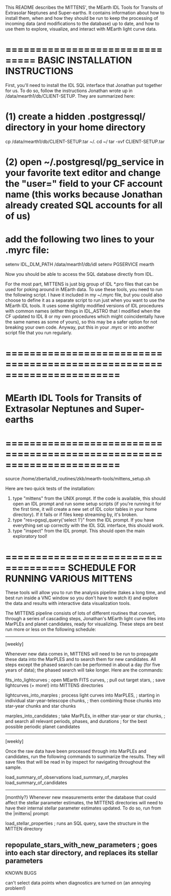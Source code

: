 This README describes the MITTENS', the MEarth IDL Tools for Transits of Extrasolar Neptunes and Super-earths. It contains information about how to install them, when and how they should be run to keep the processing of incoming data (and modifications to the database) up to date, and how to use them to explore, visualize, and interact with MEarth light curve data.

===============================
BASIC INSTALLATION INSTRUCTIONS
===============================

First, you'll need to install the IDL SQL interface that Jonathan put together for us. To do so, follow the instructions Jonathan wrote up in /data/mearth1/db/CLIENT-SETUP. They are summarized here:

# (1) create a hidden .postgressql/ directory in your home directory
cp /data/mearth1/db/CLIENT-SETUP.tar ~/.
cd ~/
tar -xvf CLIENT-SETUP.tar	

# (2) open ~/.postgresql/pg_service in your favorite text editor and change the "user=" field to your CF account name (this works because Jonathan already created SQL accounts for all of us)

# add the following two lines to your .myrc file:
setenv IDL_DLM_PATH /data/mearth1/db/idl
setenv PGSERVICE mearth

Now you should be able to access the SQL database directly from IDL.

For the most part, MITTENS is just big group of IDL *.pro files that can be used for poking around in MEarth data. To use these tools, you need to run the following script. I have it included in my ~/.myrc file, but you could also choose to define it as a separate script to run just when you want to use the MEarth IDL tools. It uses some slightly modified versions of IDL procedures with common names (either things in IDL_ASTRO that I modified when the CF updated to IDL 8 or my own procedures which might coincidentally have the same names as some of yours), so this may be a safer option for not breaking your own code. Anyway, put this in your .myrc or into another script file that you run regularly.

# =======================================================================
#  MEarth IDL Tools for Transits of Extrasolar Neptunes and Super-earths
# =======================================================================
source /home/zberta/idl_routines/zkb/mearth-tools/mittens_setup.sh

Here are two quick tests of the installation:

1) type "mittens" from the UNIX prompt. If the code is available, this should open an IDL prompt and run some setup scripts (if you're running it for the first time, it will create a new set of IDL color tables in your home directory). If it fails or if files keep streaming by, it's broken.
2) type "res=pgsql_query('select 1')" from the IDL prompt. If you have everything set up correctly with the IDL SQL interface, this should work.
3) type "inspect" from the IDL prompt. This should open the main exploratory tool!

====================================
SCHEDULE FOR RUNNING VARIOUS MITTENS
====================================

These tools will allow you to run the analysis pipeline (takes a long time, and best run inside a VNC window so you don't have to watch it) and explore the data and results with interactive data visualization tools.


The MITTENS pipeline consists of lots of different routines that convert, through a series of cascading steps, Jonathan's MEarth light curve files into MarPLEs and planet candidates, ready for visualizing. These steps are best run more or less on the following schedule:

--------

[weekly]

Whenever new data comes in, MITTENS will need to be run to propagate these data into the MarPLES and to search them for new candidates. All steps except the phased search can be performed in about a day (for five years of data); the phased search will take longer. Here are the commands:

fits_into_lightcurves
; open MEarth FITS curves,
; pull out target stars, 
; save lightcurves (+ more!) into MITTENS directories

lightcurves_into_marples
; process light curves into MarPLES,
; starting in individual star-year-telescope chunks,
; then combining those chunks into star-year chunks and star chunks

marples_into_candidates
; take MarPLEs, in either star-year or star chunks,
; and search all relevant periods, phases, and durations 
; for the best possible periodic planet candidates

--------

[weekly]

Once the raw data have been processed through into MarPLEs and candidates, run the following commands to summarize the results. They will save files that will be read in by inspect for navigating throughout the sample.

load_summary_of_observations
load_summary_of_marples
load_summary_of_candidates

---
[monthly?}
Whenever new measurements enter the database that could affect the stellar parameter estimates, the MITTENS directories will need to have their internal stellar parameter estimates updated. To do so, run from the |mittens| prompt:

load_stellar_properties
; runs an SQL query, save the structure in the MITTEN directory 

repopulate_stars_with_new_parameters
; goes into each star directory, and replaces its stellar parameters
---











KNOWN BUGS

can't select data points when diagnostics are turned on (an annoying problem!)


